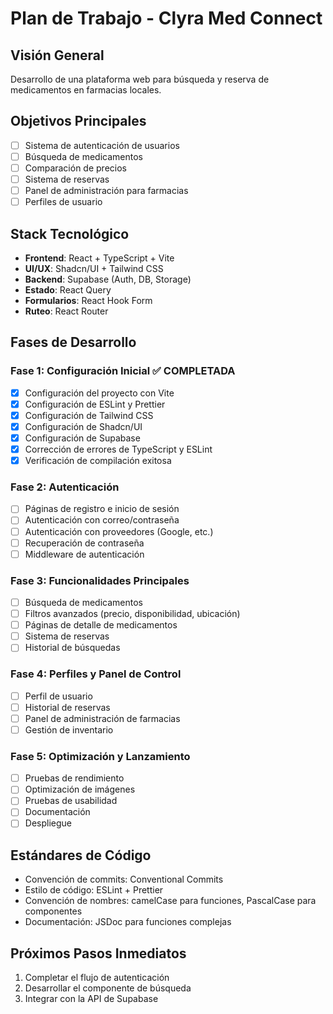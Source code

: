 # Plan de Trabajo - Clyra Med Connect

## Visión General
Desarrollo de una plataforma web para búsqueda y reserva de medicamentos en farmacias locales.

## Objetivos Principales
- [ ] Sistema de autenticación de usuarios
- [ ] Búsqueda de medicamentos
- [ ] Comparación de precios
- [ ] Sistema de reservas
- [ ] Panel de administración para farmacias
- [ ] Perfiles de usuario

## Stack Tecnológico
- **Frontend**: React + TypeScript + Vite
- **UI/UX**: Shadcn/UI + Tailwind CSS
- **Backend**: Supabase (Auth, DB, Storage)
- **Estado**: React Query
- **Formularios**: React Hook Form
- **Ruteo**: React Router

## Fases de Desarrollo

### Fase 1: Configuración Inicial ✅ COMPLETADA
- [x] Configuración del proyecto con Vite
- [x] Configuración de ESLint y Prettier
- [x] Configuración de Tailwind CSS
- [x] Configuración de Shadcn/UI
- [x] Configuración de Supabase
- [x] Corrección de errores de TypeScript y ESLint
- [x] Verificación de compilación exitosa

### Fase 2: Autenticación
- [ ] Páginas de registro e inicio de sesión
- [ ] Autenticación con correo/contraseña
- [ ] Autenticación con proveedores (Google, etc.)
- [ ] Recuperación de contraseña
- [ ] Middleware de autenticación

### Fase 3: Funcionalidades Principales
- [ ] Búsqueda de medicamentos
- [ ] Filtros avanzados (precio, disponibilidad, ubicación)
- [ ] Páginas de detalle de medicamentos
- [ ] Sistema de reservas
- [ ] Historial de búsquedas

### Fase 4: Perfiles y Panel de Control
- [ ] Perfil de usuario
- [ ] Historial de reservas
- [ ] Panel de administración de farmacias
- [ ] Gestión de inventario

### Fase 5: Optimización y Lanzamiento
- [ ] Pruebas de rendimiento
- [ ] Optimización de imágenes
- [ ] Pruebas de usabilidad
- [ ] Documentación
- [ ] Despliegue

## Estándares de Código
- Convención de commits: Conventional Commits
- Estilo de código: ESLint + Prettier
- Convención de nombres: camelCase para funciones, PascalCase para componentes
- Documentación: JSDoc para funciones complejas

## Próximos Pasos Inmediatos
1. Completar el flujo de autenticación
2. Desarrollar el componente de búsqueda
3. Integrar con la API de Supabase